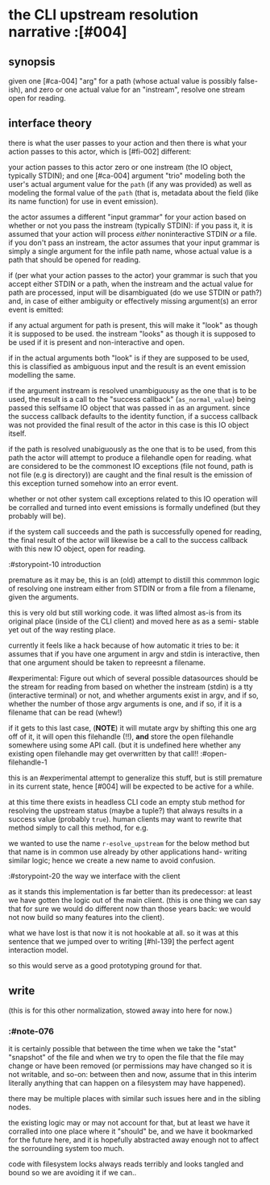 # the CLI upstream resolution narrative :[#004]


## synopsis

given one [#ca-004] "arg" for a path (whose actual value is possibly
false-ish), and zero or one actual value for an "instream", resolve one
stream open for reading.




## interface theory

there is what the user passes to your action and then there is what
your action passes to this actor, which is [#fi-002] different:

your action passes to this actor zero or one instream (the IO object,
typically STDIN); and one [#ca-004] argument "trio" modeling both
the user's actual argument value for the `path` (if any was provided)
as well as modeling the formal value of the `path` (that is, metadata
about the field (like its name function) for use in event emission).

the actor assumes a different "input grammar" for your action based on
whether or not you pass the instream (typically STDIN): if you pass it,
it is assumed that your action will process *either* noninteractive STDIN
*or* a file. if you don't pass an instream, the actor assumes that your
input grammar is simply a single argument for the infile path name,
whose actual value is a path that should be opened for reading.

if (per what your action passes to the actor) your grammar is such that
you accept either STDIN or a path, when the instream and the actual value
for path are processed, input will be disambiguated (do we use STDIN or
path?) and, in case of either ambiguity or effectively missing argument(s)
an error event is emitted:

if any actual argument for path is present, this will make it "look" as
though it is supposed to be used. the instream "looks" as though it is
supposed to be used if it is present and non-interactive and open.

if in the actual arguments both "look" is if they are supposed to be used,
this is classified as ambiguous input and the result is an event emission
modelling the same.

if the argument instream is resolved unambiguousy as the one that is to be
used, the result is a call to the "success callback" (`as_normal_value`)
being passed this selfsame IO object that was passed in as an argument.
since the success callback defaults to the identity function, if a success
callback was not provided the final result of the actor in this case
is this IO object itself.

if the path is resolved unabiguously as the one that is to be used,
from this path the actor will attempt to produce a filehandle open for
reading. what are considered to be the commonest IO exceptions (file not
found, path is not file (e.g is directory)) are caught and the final
result is the emission of this exception turned somehow into an error event.

whether or not other system call exceptions related to this IO operation
will be corralled and turned into event emissions is formally undefined
(but they probably will be).

if the system call succeeds and the path is successfully opened for
reading, the final result of the actor will likewise be a call to the
success callback with this new IO object, open for reading.




:#storypoint-10 introduction

premature as it may be, this is an (old) attempt to distill this commmon
logic of resolving one instream either from STDIN or from a file from
a filename, given the arguments.

this is very old but still working code. it was lifted almost as-is from
its original place (inside of the CLI client) and moved here as as a semi-
stable yet out of the way resting place.

currently it feels like a hack because of how automatic it tries to be:
it assumes that if you have one argument in argv and stdin is interactive,
then that one argument should be taken to repreesnt a filename.

#experimental: Figure out which of several possible datasources should
be the stream for reading from based on whether the instream (stdin)
is a tty (interactive terminal) or not, and whether arguments exist
in argv, and if so, whether the number of those argv arguments is one,
and if so, if it is a filename that can be read (whew!)

if it gets to this last case, (**NOTE**) it will mutate argv by
shifting this one arg off of it, it will open this filehandle (!!),
**and** store the open filehandle somewhere using some API call.
(but it is undefined here whether any existing open filehandle may
get overwritten by that call!! :#open-filehandle-1

this is an #experimental attempt to generalize this stuff, but is
still premature in its current state, hence [#004] will be
expected to be active for a while.

at this time there exists in headless CLI code an empty stub method
for resolving the upstream status (maybe a tuple?) that always results
in a success value (probably `true`). human clients may want to rewrite
that method simply to call this method, for e.g.

we wanted to use the name `r-esolve_upstream` for the below method
but that name is in common use already by other applications hand-
writing similar logic; hence we create a new name to avoid confusion.



:#storypoint-20 the way we interface with the client

as it stands this implementation is far better than its predecessor:
at least we have gotten the logic out of the main client. (this is one thing
we can say that for sure we would do different now than those years back:
we would not now build so many features into the client).

what we have lost is that now it is not hookable at all. so it was at this
sentence that we jumped over to writing [#hl-139] the perfect agent interaction
model.

so this would serve as a good prototyping ground for that.



## write

(this is for this other normalization, stowed away into here for now.)

### :#note-076

it is certainly possible that between the time when we take the "stat"
"snapshot" of the file and when we try to open the file that the file
may change or have been removed (or permissions may have changed so it
is not writable, and so-on: between then and now, assume that in this
interim literally anything that can happen on a filesystem may have
happened).

there may be multiple places with similar such issues here and in the
sibling nodes.

the existing logic may or may not account for that, but at least we
have it corralled into one place where it "should" be, and we have it
bookmarked for the future here, and it is hopefully abstracted away enough
not to affect the sorroundiing system too much.

code with filesystem locks always reads terribly and looks tangled and
bound so we are avoiding it if we can..
